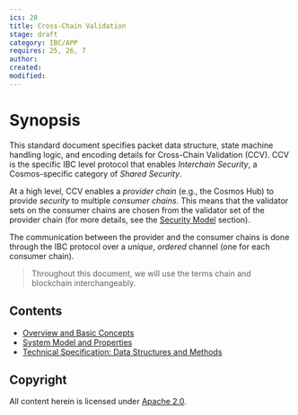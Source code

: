 ```yaml
---
ics: 28
title: Cross-Chain Validation
stage: draft
category: IBC/APP
requires: 25, 26, 7
author: 
created: 
modified: 
---
```


<!-- omit in toc -->
# Synopsis

This standard document specifies packet data structure, state machine handling logic, and encoding details for Cross-Chain Validation (CCV). CCV is the specific IBC level protocol that enables *Interchain Security*, a Cosmos-specific category of *Shared Security*.

At a high level, CCV enables a *provider chain* (e.g., the Cosmos Hub) to provide *security* to multiple *consumer chains*. This means that the validator sets on the consumer chains are chosen from the validator set of the provider chain (for more details, see the [Security Model](./overview_and_basic_concepts.md#security-model) section).

The communication between the provider and the consumer chains is done through the IBC protocol over a *unique*, *ordered* channel (one for each consumer chain). 

> Throughout this document, we will use the terms chain and blockchain interchangeably.

## Contents
- [Overview and Basic Concepts](./overview_and_basic_concepts.md)
- [System Model and Properties](./system_model_and_properties.md)
- [Technical Specification: Data Structures and Methods](./technical_specification.md)

<!--
## Backwards Compatibility

(discussion of compatibility or lack thereof with previous standards)


## Forwards Compatibility

## Example Implementation

(link to or description of concrete example implementation)

## Other Implementations

(links to or descriptions of other implementations)

## History

(changelog and notable inspirations / references)
 -->

## Copyright

All content herein is licensed under [Apache 2.0](https://www.apache.org/licenses/LICENSE-2.0).
